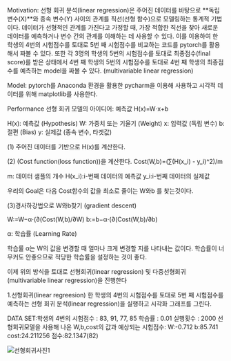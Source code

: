 Motivation:
선형 회귀 분석(linear regression)은 주어진 데이터를 바탕으로 **독립 변수(X)**와 종속 변수(Y) 사이의 관계를 직선(선형 함수)으로 모델링하는 통계적 기법이다. 데이터가 선형적인 관계를 가진다고 가정할 때, 가장 적합한 직선을 찾아 새로운 데이터를 예측하거나 변수 간의 관계를 이해하는 데 사용할 수 있다. 이를 이용하여 한 학생의 4번의 시험점수를 토대로 5번 째 시험점수를 비교하는 코드를 pytorch를 활용해서 짜볼 수 있다.
또한 각 3명의 학생의 5번의 시험점수를 토대로 최종점수(final score)를 받은 상태에서 4번 째 학생의 5번의 시험점수를 토대로 4번 째 학생의 최종점수를 예측하는 model을 짜볼 수 있다. (multivariable linear regression)

Model:
pytorch를 Anaconda 환경을 활용한 pycharm을 이용해 사용하고 시각적 데이터를 위해 matplotlib를 사용한다.

Performance
선형 회귀 모델의 아이디어:
예측값 H(x)=W⋅x+b

H(x): 예측값 (Hypothesis)
W: 가중치 또는 기울기 (Weight)
x: 입력값 (독립 변수)
b: 절편 (Bias)
y: 실제값 (종속 변수, 타겟값)

(1) 주어진 데이터를 기반으로 H(x)를 계산한다.

(2) (Cost function(loss function))을 계산한다.
Cost(W,b)=(∑(H(x_i) - y_i)^2)/m

m: 데이터 샘플의 개수
H(x_i):i-번째 데이터의 예측값
y_i:i-번째 데이터의 실제값

우리의 Goal은 다음 Cost함수의 값을 최소로 줄이는 W와b 를 찾는것이다.

(3)경사하강법으로 W와b찾기 (gradient descent)

W:=W−α⋅(∂(Cost(W,b)/∂W)
b:=b−α⋅(∂(Cost(W,b)/∂b)

α: 학습률 (Learning Rate)

학습률 α는 W의 값을 변경할 때 얼마나 크게 변경할 지를 나타내는 값이다. 학습률이 너무커도 안좋으므로 적당한 학습률을 설정하는 것이 좋다.

이제 위의 방식을 토대로 선형회귀(linear regression) 및 다중선형회귀(multivariable linear regression)을 진행한다

1.선형회귀(linear regreesion)
한 학생의 4번의 시험점수를 토대로 5번 째 시험점수를 예측하는 선형 회귀 분석(linear regression)을 실행하고 시각화 그래프를 그린다.

DATA SET:학생의 4번의 시험점수 : 83, 91, 77, 85
학습률 : 0.01
실행횟수 : 2000
선형회귀모델을 사용해 나온 W,b,cost의 값과 예상되는 시험점수:
W:-0.712
b:85.741
cost:24.211256
점수:82.1347(82)

![선형회귀사진1](https://github.com/user-attachments/assets/a8457912-19a9-4aee-8ce6-b925e2cd1fb6)
